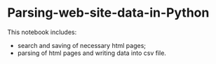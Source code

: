 # Parsing-web-site-data-in-Python

This notebook includes:
- search and saving of necessary html pages;
- parsing of html pages and writing data into csv file.

